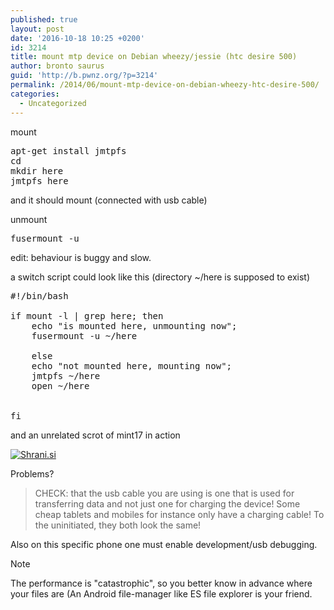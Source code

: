 ```yaml
---
published: true
layout: post
date: '2016-10-18 10:25 +0200'
id: 3214
title: mount mtp device on Debian wheezy/jessie (htc desire 500)
author: bronto saurus
guid: 'http://b.pwnz.org/?p=3214'
permalink: /2014/06/mount-mtp-device-on-debian-wheezy-htc-desire-500/
categories:
  - Uncategorized
---
```

mount

<pre>apt-get install jmtpfs
cd
mkdir here
jmtpfs here</pre>

and it should mount (connected with usb cable)

unmount

<pre>fusermount -u</pre>

edit: behaviour is buggy and slow.

a switch script could look like this (directory ~/here is supposed to exist)

<pre>#!/bin/bash

if mount -l | grep here; then 
    echo "is mounted here, unmounting now";
    fusermount -u ~/here
    
    else
    echo "not mounted here, mounting now";
    jmtpfs ~/here
    open ~/here


fi
</pre>

and an unrelated scrot of mint17 in action
  
[<img src="http://shrani.si/t/3N/Fz/3yep5fFy/htc.jpg" style="border: 0px;" alt="Shrani.si" />](http://shrani.si/f/3N/Fz/3yep5fFy/htc.png)

Problems?

> CHECK: that the usb cable you are using is one that is used for transferring data and not just one for charging the device! Some cheap tablets and mobiles for instance only have a charging cable! To the uninitiated, they both look the same!

Also on this specific phone one must enable development/usb debugging.

Note

The performance is "catastrophic", so you better know in advance where your files are (An Android file-manager like ES file explorer is your friend.
